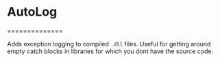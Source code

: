 # AutoLog
==============

Adds exception logging to compiled `.dll` files.
Useful for getting around empty catch blocks in libraries for which you dont have the source code.

